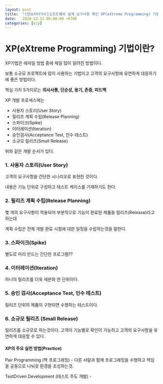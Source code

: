 ```yaml
---
layout: post
title:  "[정보처리기사]소프트웨어 설계_요구사항 확인 XP(eXtreme Programming) 기법"
date:   2020-12-12 00:00:00 +0700
categories: [eip]
---
```

XP(eXtreme Programming) 기법이란?
====

XP기법은 애자일 방법 중에 제일 많이 알려진 방법이다.

보통 소규모 프로젝트에 많이 사용하는 기법이고 고객의 요구사항에 유연하게 대응하기에 좋은 방법이다.

핵심 가치 5가지로는 **의사사통, 단순성, 용기, 존중, 피드백**

XP 개발 프로세스에는

* 사용자 스토리(User Story)
* 릴리즈 계획 수립(Release Planning)
* 스파이크(Spike)
* 이터레이션(Iteration)
* 승인검사(Acceptance Test, 인수 테스트)
* 소규모 릴리즈(Small Release)

위와 같은 개발 순서가 있다.


### 1. 사용자 스토리(User Story)

고객의 요구사항을 간단한 시나리오로 표현한 것이다.

내용은 기능 단위로 구성하고 테스트 케이스를 기재하기도 한다.

### 2. 릴리즈 계획 수립(Release Planning)

몇 개의 요구사항이 적용되어 부분적으로 기능이 완료된 제품을 릴리즈(Release)라고 하는데

계획 수립은 전체 개발 완료 시점에 대한 일정을 수립하는것을 말한다.

### 3. 스파이크(Spike)

별도로 미리 만드는 간단한 프로그램??

### 4. 이터레이션(Iteration)

하나의 릴리즈를 더욱 세분화 한 단위이다.

### 5. 승인 검사(Acceptance Test, 인수 테스트)

릴리즈 단위의 제품이 구현되면 수행하는 테스트이다.

### 6. 소규모 릴리즈 (Small Release)

릴리즈를 소규모로 하는것이다. 고객이 기능별로 확인이 가능하고 고객의 요구사항을 유연하게 대응할 수 있다.

#### XP의 주요 실천 방법(Practice)

Pair Programming (짝 프로그래밍) - 다른 사람과 함께 프로그래밍을 수행하고 책임을 공동으로 나눠갖 환경을 조성하는것.

TestDriven Development (테스트 주도 개발) -
